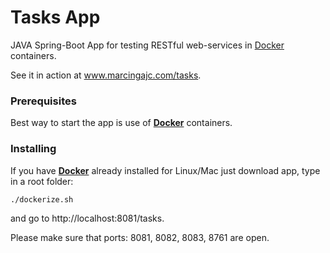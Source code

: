 # Tasks App 

JAVA Spring-Boot App for testing RESTful web-services in [Docker](https://www.docker.com) containers. 

See it in action at www.marcingajc.com/tasks.

### Prerequisites

Best way to start the app is use of <b>[Docker](https://docs.docker.com/engine/installation/)</b> containers. 

### Installing

If you have <b>[Docker](https://docs.docker.com/engine/installation/)</b> already installed for Linux/Mac just download app, type in a root folder:

```
./dockerize.sh 
```
and go to http://localhost:8081/tasks.

Please make sure that ports: 8081, 8082, 8083, 8761 are open. 



